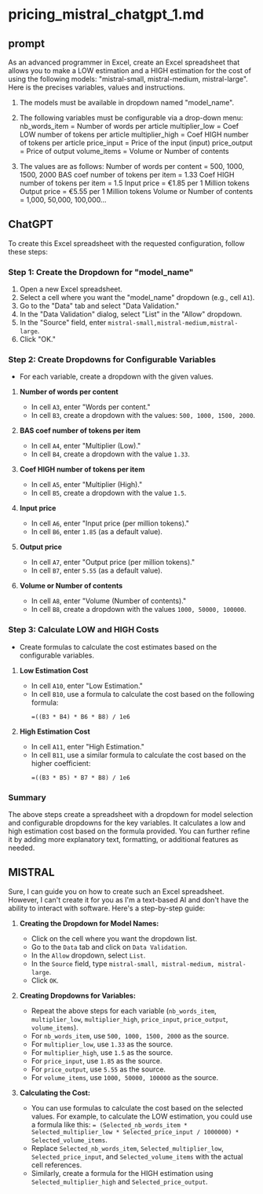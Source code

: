 
# pricing_mistral_chatgpt_1.md


## prompt

As an advanced programmer in Excel, create an Excel spreadsheet that allows you to make a LOW estimation and a HIGH estimation for the cost of using the following models: "mistral-small, mistral-medium, mistral-large". Here is the precises variables, values and instructions.

1. The models must be available in dropdown named "model_name".

2. The following variables must be configurable via a drop-down menu:
nb_words_item = Number of words per article
multiplier_low = Coef LOW number of tokens per article
multiplier_high = Coef HIGH number of tokens per article
price_input = Price of the input (input)
price_output = Price of output
volume_items = Volume or Number of contents


3. The values are as follows:
Number of words per content = 500, 1000, 1500, 2000
BAS coef number of tokens per item = 1.33
Coef HIGH number of tokens per item = 1.5
Input price = €1.85 per 1 Million tokens
Output price = €5.55 per 1 Million tokens
Volume or Number of contents = 1,000, 50,000, 100,000...



## ChatGPT
To create this Excel spreadsheet with the requested configuration, follow these steps:

### Step 1: Create the Dropdown for "model_name"
1. Open a new Excel spreadsheet.
2. Select a cell where you want the "model_name" dropdown (e.g., cell `A1`).
3. Go to the "Data" tab and select "Data Validation."
4. In the "Data Validation" dialog, select "List" in the "Allow" dropdown.
5. In the "Source" field, enter `mistral-small,mistral-medium,mistral-large`.
6. Click "OK."

### Step 2: Create Dropdowns for Configurable Variables
- For each variable, create a dropdown with the given values.

1. **Number of words per content**
   - In cell `A3`, enter "Words per content."
   - In cell `B3`, create a dropdown with the values: `500, 1000, 1500, 2000`.

2. **BAS coef number of tokens per item**
   - In cell `A4`, enter "Multiplier (Low)."
   - In cell `B4`, create a dropdown with the value `1.33`.

3. **Coef HIGH number of tokens per item**
   - In cell `A5`, enter "Multiplier (High)."
   - In cell `B5`, create a dropdown with the value `1.5`.

4. **Input price**
   - In cell `A6`, enter "Input price (per million tokens)."
   - In cell `B6`, enter `1.85` (as a default value).

5. **Output price**
   - In cell `A7`, enter "Output price (per million tokens)."
   - In cell `B7`, enter `5.55` (as a default value).

6. **Volume or Number of contents**
   - In cell `A8`, enter "Volume (Number of contents)."
   - In cell `B8`, create a dropdown with the values `1000, 50000, 100000`.

### Step 3: Calculate LOW and HIGH Costs
- Create formulas to calculate the cost estimates based on the configurable variables.

1. **Low Estimation Cost**
   - In cell `A10`, enter "Low Estimation."
   - In cell `B10`, use a formula to calculate the cost based on the following formula:
     ```
     =((B3 * B4) * B6 * B8) / 1e6
     ```

2. **High Estimation Cost**
   - In cell `A11`, enter "High Estimation."
   - In cell `B11`, use a similar formula to calculate the cost based on the higher coefficient:
     ```
     =((B3 * B5) * B7 * B8) / 1e6
     ```

### Summary
The above steps create a spreadsheet with a dropdown for model selection and configurable dropdowns for the key variables. It calculates a low and high estimation cost based on the formula provided. You can further refine it by adding more explanatory text, formatting, or additional features as needed.

## MISTRAL

Sure, I can guide you on how to create such an Excel spreadsheet. However, I can't create it for you as I'm a text-based AI and don't have the ability to interact with software. Here's a step-by-step guide:

1. **Creating the Dropdown for Model Names:**
   - Click on the cell where you want the dropdown list.
   - Go to the `Data` tab and click on `Data Validation`.
   - In the `Allow` dropdown, select `List`.
   - In the `Source` field, type `mistral-small, mistral-medium, mistral-large`.
   - Click `OK`.

2. **Creating Dropdowns for Variables:**
   - Repeat the above steps for each variable (`nb_words_item`, `multiplier_low`, `multiplier_high`, `price_input`, `price_output`, `volume_items`).
   - For `nb_words_item`, use `500, 1000, 1500, 2000` as the source.
   - For `multiplier_low`, use `1.33` as the source.
   - For `multiplier_high`, use `1.5` as the source.
   - For `price_input`, use `1.85` as the source.
   - For `price_output`, use `5.55` as the source.
   - For `volume_items`, use `1000, 50000, 100000` as the source.

3. **Calculating the Cost:**
   - You can use formulas to calculate the cost based on the selected values. For example, to calculate the LOW estimation, you could use a formula like this: `= (Selected_nb_words_item * Selected_multiplier_low * Selected_price_input / 1000000) * Selected_volume_items`.
   - Replace `Selected_nb_words_item`, `Selected_multiplier_low`, `Selected_price_input`, and `Selected_volume_items` with the actual cell references.
   - Similarly, create a formula for the HIGH estimation using `Selected_multiplier_high` and `Selected_price_output`.



